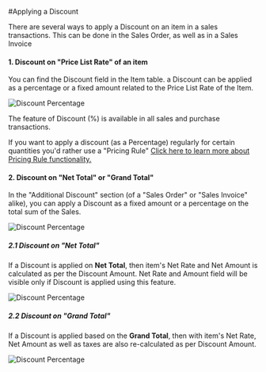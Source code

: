 <!-- add-breadcrumbs -->
#Applying a Discount

There are several ways to apply a Discount on an item in a sales transactions. This can be done in the Sales Order, as well as in a Sales Invoice

#### 1. Discount on "Price List Rate" of an item

You can find the Discount field in the Item table. a Discount can be applied as a percentage or a fixed amount related to the Price List Rate of the Item.

<img alt="Discount Percentage" class="screenshot" src="{{docs_base_url}}/assets/img/articles/discount-1.png">

The feature of Discount (%) is available in all sales and purchase transactions.

If you want to apply a discount (as a Percentage) regularly for certain quantities you'd rather use a "Pricing Rule" [Click here to learn more about Pricing Rule  functionality.](/docs/user/manual/en/accounts/pricing-rule.html)

#### 2. Discount on "Net Total" or "Grand Total"

In the "Additional Discount" section (of a "Sales Order" or "Sales Invoice" alike), you can apply a Discount as a fixed amount or a percentage on the total sum of the Sales.

<img alt="Discount Percentage" class="screenshot" src="{{docs_base_url}}/assets/img/articles/discount-2.png">

##### 2.1 Discount on "Net Total"

If a Discount is applied on **Net Total**, then item's Net Rate and Net Amount is calculated as per the Discount Amount. Net Rate and Amount field will be visible only if Discount is applied using this feature.

<img alt="Discount Percentage" class="screenshot" src="{{docs_base_url}}/assets/img/articles/discount-on-net-total.png">

##### 2.2 Discount on "Grand Total"

If a Discount is applied based on the **Grand Total**, then with item's Net Rate, Net Amount as well as taxes are also re-calculated as per Discount Amount.

<img alt="Discount Percentage" class="screenshot" src="{{docs_base_url}}/assets/img/articles/discount-on-grand-total.png">

<!-- markdown -->
